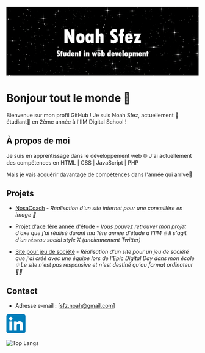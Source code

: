 

![banniere](./image/𝗕𝗟𝗢𝗢𝗗%20𝗧𝗜𝗘%20_%20Corte%20de%20Espinhos%20e%20Rosas%20¹.gif)


# **Bonjour tout le monde 👋**

Bienvenue sur mon profil GitHub ! Je suis Noah Sfez, actuellement 📝étudiant📝 en 2ème année à l'IIM Digital School !


## À propos de moi

Je suis en apprentissage dans le développement web 🌐 J'ai actuellement des compétences en HTML | CSS | JavaScript | PHP 

Mais je vais acquérir davantage de compétences dans l'année qui arrive🚀 

## Projets

- [NosaCoach](https://nosacoach.com/) - *Réalisation d'un site internet pour une conseillère en image 💄*

- [Projet d'axe 1ère année d'étude](https://github.com/Noah-Sfez/Projet-CDI) - *Vous pouvez retrouver mon projet d'axe que j'ai réalisé durant ma 1ère année d'étude à l'IIM 🔥 Il s'agit d'un réseau social style X (anciennement Twitter)*

- [Site pour jeu de société](https://github.com/Noah-Sfez/Mouse-Eaters) - *Réalisation d'un site pour un jeu de société que j'ai créé avec une équipe lors de l'Epic Digital Day dans mon école :bulb: Le site n'est pas responsive et n'est destiné qu'au format ordinateur :technologist:*

## Contact

- Adresse e-mail : [sfz.noah@gmail.com]
<a href="https://www.linkedin.com/in/noahsfez/">
  <img src="./image/LinkedIn_icon.svg.png" alt="img_linkedin" width="50" height="50">
</a>

![Top Langs](https://github-readme-stats.vercel.app/api/top-langs/?username=Noah-Sfez&layout=compact)




